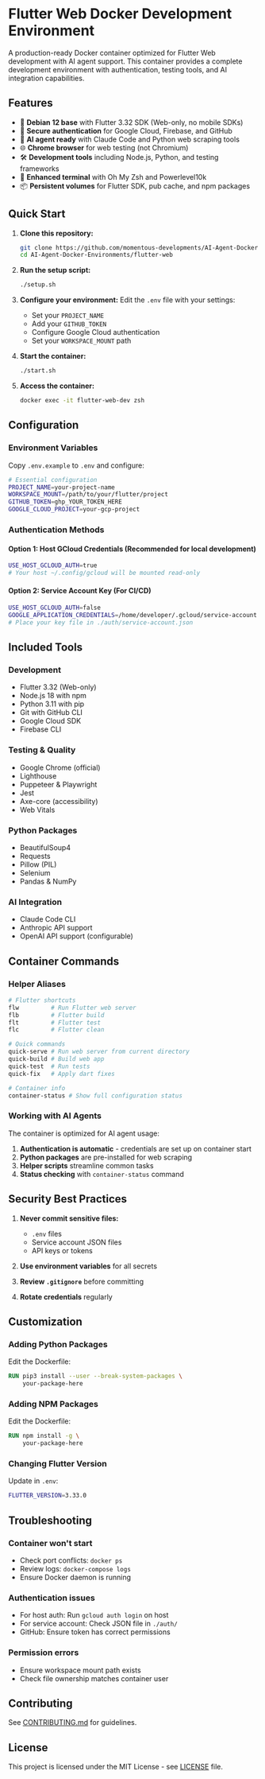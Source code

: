 # Flutter Web Docker Development Environment

A production-ready Docker container optimized for Flutter Web development with AI agent support. This container provides a complete development environment with authentication, testing tools, and AI integration capabilities.

## Features

- 🐳 **Debian 12 base** with Flutter 3.32 SDK (Web-only, no mobile SDKs)
- 🔐 **Secure authentication** for Google Cloud, Firebase, and GitHub
- 🤖 **AI agent ready** with Claude Code and Python web scraping tools
- 🌐 **Chrome browser** for web testing (not Chromium)
- 🛠️ **Development tools** including Node.js, Python, and testing frameworks
- 🎨 **Enhanced terminal** with Oh My Zsh and Powerlevel10k
- 📦 **Persistent volumes** for Flutter SDK, pub cache, and npm packages

## Quick Start

1. **Clone this repository:**
   ```bash
   git clone https://github.com/momentous-developments/AI-Agent-Docker-Environments.git
   cd AI-Agent-Docker-Environments/flutter-web
   ```

2. **Run the setup script:**
   ```bash
   ./setup.sh
   ```

3. **Configure your environment:**
   Edit the `.env` file with your settings:
   - Set your `PROJECT_NAME`
   - Add your `GITHUB_TOKEN`
   - Configure Google Cloud authentication
   - Set your `WORKSPACE_MOUNT` path

4. **Start the container:**
   ```bash
   ./start.sh
   ```

5. **Access the container:**
   ```bash
   docker exec -it flutter-web-dev zsh
   ```

## Configuration

### Environment Variables

Copy `.env.example` to `.env` and configure:

```bash
# Essential configuration
PROJECT_NAME=your-project-name
WORKSPACE_MOUNT=/path/to/your/flutter/project
GITHUB_TOKEN=ghp_YOUR_TOKEN_HERE
GOOGLE_CLOUD_PROJECT=your-gcp-project
```

### Authentication Methods

#### Option 1: Host GCloud Credentials (Recommended for local development)
```bash
USE_HOST_GCLOUD_AUTH=true
# Your host ~/.config/gcloud will be mounted read-only
```

#### Option 2: Service Account Key (For CI/CD)
```bash
USE_HOST_GCLOUD_AUTH=false
GOOGLE_APPLICATION_CREDENTIALS=/home/developer/.gcloud/service-account.json
# Place your key file in ./auth/service-account.json
```

## Included Tools

### Development
- Flutter 3.32 (Web-only)
- Node.js 18 with npm
- Python 3.11 with pip
- Git with GitHub CLI
- Google Cloud SDK
- Firebase CLI

### Testing & Quality
- Google Chrome (official)
- Lighthouse
- Puppeteer & Playwright
- Jest
- Axe-core (accessibility)
- Web Vitals

### Python Packages
- BeautifulSoup4
- Requests
- Pillow (PIL)
- Selenium
- Pandas & NumPy

### AI Integration
- Claude Code CLI
- Anthropic API support
- OpenAI API support (configurable)

## Container Commands

### Helper Aliases
```bash
# Flutter shortcuts
flw         # Run Flutter web server
flb         # Flutter build
flt         # Flutter test
flc         # Flutter clean

# Quick commands
quick-serve # Run web server from current directory
quick-build # Build web app
quick-test  # Run tests
quick-fix   # Apply dart fixes

# Container info
container-status # Show full configuration status
```

### Working with AI Agents

The container is optimized for AI agent usage:

1. **Authentication is automatic** - credentials are set up on container start
2. **Python packages** are pre-installed for web scraping
3. **Helper scripts** streamline common tasks
4. **Status checking** with `container-status` command

## Security Best Practices

1. **Never commit sensitive files:**
   - `.env` files
   - Service account JSON files
   - API keys or tokens

2. **Use environment variables** for all secrets

3. **Review `.gitignore`** before committing

4. **Rotate credentials** regularly

## Customization

### Adding Python Packages
Edit the Dockerfile:
```dockerfile
RUN pip3 install --user --break-system-packages \
    your-package-here
```

### Adding NPM Packages
Edit the Dockerfile:
```dockerfile
RUN npm install -g \
    your-package-here
```

### Changing Flutter Version
Update in `.env`:
```bash
FLUTTER_VERSION=3.33.0
```

## Troubleshooting

### Container won't start
- Check port conflicts: `docker ps`
- Review logs: `docker-compose logs`
- Ensure Docker daemon is running

### Authentication issues
- For host auth: Run `gcloud auth login` on host
- For service account: Check JSON file in `./auth/`
- GitHub: Ensure token has correct permissions

### Permission errors
- Ensure workspace mount path exists
- Check file ownership matches container user

## Contributing

See [CONTRIBUTING.md](../../CONTRIBUTING.md) for guidelines.

## License

This project is licensed under the MIT License - see [LICENSE](../../LICENSE) file.
